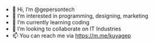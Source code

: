 - 👋 Hi, I’m @gepersontech
- 👀 I’m interested in programming, designing, marketing
- 🌱 I’m currently learning coding
- 💞️ I’m looking to collaborate on IT Industries
- 📫 You can reach me via https://m.me/kuyagep
<!---
gepersontech.github.io is a ✨ special ✨ repository because its `README.md` (this file) appears on your GitHub profile.
You can click the Preview link to take a look at your changes.
--->
